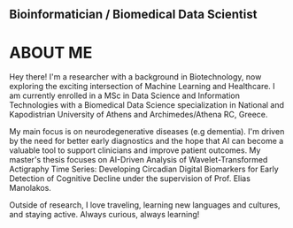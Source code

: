 ## Bioinformatician / Biomedical Data Scientist

# ABOUT ME

Hey there! I'm a researcher with a background in Biotechnology, now exploring the exciting intersection of Machine Learning and Healthcare. I am currently enrolled in a MSc in Data Science and Information Technologies with a Biomedical Data Science specialization in National and Kapodistrian University of Athens and Archimedes/Athena RC, Greece. 

My main focus is on neurodegenerative diseases (e.g dementia). I'm driven by the need for better early diagnostics and the hope that AI can become a valuable tool to support clinicians and improve patient outcomes. My master's thesis focuses on AI-Driven Analysis of Wavelet-Transformed Actigraphy Time Series: Developing Circadian Digital Biomarkers for Early Detection of Cognitive Decline under the supervision of Prof. Elias Manolakos. 

Outside of research, I love traveling, learning new languages and cultures, and staying active. Always curious, always learning!
